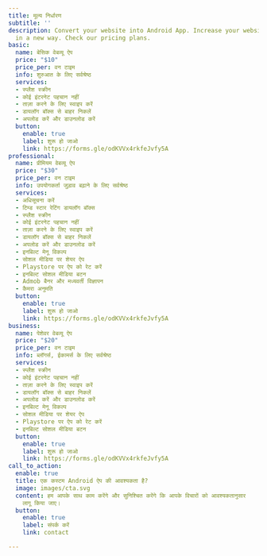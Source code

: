 ```yaml
---
title: मूल्य निर्धारण
subtitle: ''
description: Convert your website into Android App. Increase your website traffic
  in a new way. Check our pricing plans.
basic:
  name: बेसिक वेबव्यू ऐप
  price: "$10"
  price_per: वन टाइम
  info: शुरुआत के लिए सर्वश्रेष्ठ
  services:
  - स्प्लैश स्क्रीन
  - कोई इंटरनेट पहचान नहीं
  - ताज़ा करने के लिए स्वाइप करें
  - डायलॉग बॉक्स से बाहर निकलें
  - अपलोड करें और डाउनलोड करें
  button:
    enable: true
    label: शुरू हो जाओ
    link: https://forms.gle/odKVVx4rkfeJvfy5A
professional:
  name: प्रीमियम वेबव्यू ऐप
  price: "$30"
  price_per: वन टाइम
  info: उपयोगकर्ता जुड़ाव बढ़ाने के लिए सर्वश्रेष्ठ
  services:
  - अधिसूचना करें
  - टिम्ड स्टार रेटिंग डायलॉग बॉक्स
  - स्प्लैश स्क्रीन
  - कोई इंटरनेट पहचान नहीं
  - ताज़ा करने के लिए स्वाइप करें
  - डायलॉग बॉक्स से बाहर निकलें
  - अपलोड करें और डाउनलोड करें
  - इनबिल्ट मेनू विकल्प
  - सोशल मीडिया पर शेयर ऐप
  - Playstore पर ऐप को रेट करें
  - इनबिल्ट सोशल मीडिया बटन
  - Admob बैनर और मध्यवर्ती विज्ञापन
  - कैमरा अनुमति
  button:
    enable: true
    label: शुरू हो जाओ
    link: https://forms.gle/odKVVx4rkfeJvfy5A
business:
  name: पेशेवर वेबव्यू ऐप
  price: "$20"
  price_per: वन टाइम
  info: ब्लॉगर्स, ईकामर्स के लिए सर्वश्रेष्ठ
  services:
  - स्प्लैश स्क्रीन
  - कोई इंटरनेट पहचान नहीं
  - ताज़ा करने के लिए स्वाइप करें
  - डायलॉग बॉक्स से बाहर निकलें
  - अपलोड करें और डाउनलोड करें
  - इनबिल्ट मेनू विकल्प
  - सोशल मीडिया पर शेयर ऐप
  - Playstore पर ऐप को रेट करें
  - इनबिल्ट सोशल मीडिया बटन
  button:
    enable: true
    label: शुरू हो जाओ
    link: https://forms.gle/odKVVx4rkfeJvfy5A
call_to_action:
  enable: true
  title: एक कस्टम Android ऐप की आवश्यकता है?
  image: images/cta.svg
  content: हम आपके साथ काम करेंगे और सुनिश्चित करेंगे कि आपके विचारों को आवश्यकतानुसार
    लागू किया जाए।
  button:
    enable: true
    label: संपर्क करें
    link: contact

---
```

